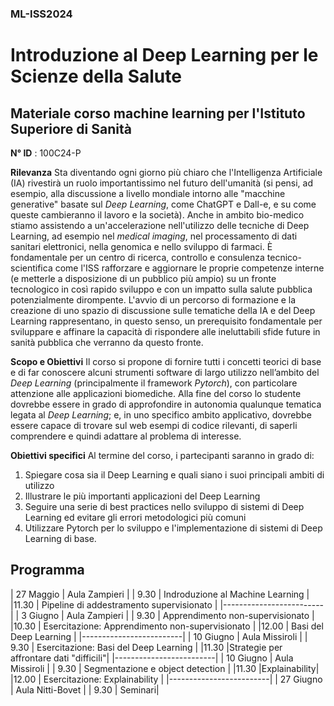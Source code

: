 ### ML-ISS2024
# Introduzione al Deep Learning per le Scienze della Salute
## Materiale corso machine learning per l'Istituto Superiore di Sanità
**N° ID** : 100C24-P


**Rilevanza**
Sta diventando ogni giorno più chiaro che l'Intelligenza Artificiale (IA) rivestirà un ruolo importantissimo nel
futuro dell'umanità (si pensi, ad esempio, alla discussione a livello mondiale intorno alle "macchine
generative" basate sul *Deep Learning*, come ChatGPT e Dall-e, e su come queste cambieranno il lavoro e la
società).
Anche in ambito bio-medico stiamo assistendo a un'accelerazione nell'utilizzo delle tecniche di Deep
Learning, ad esempio nel *medical imaging*, nel processamento di dati sanitari elettronici, nella genomica e
nello sviluppo di farmaci.
È fondamentale per un centro di ricerca, controllo e consulenza tecnico-scientifica come l'ISS rafforzare e
aggiornare le proprie competenze interne (e metterle a disposizione di un pubblico più ampio) su un fronte
tecnologico in così rapido sviluppo e con un impatto sulla salute pubblica potenzialmente dirompente.
L'avvio di un percorso di formazione e la creazione di uno spazio di discussione sulle tematiche della IA e
del Deep Learning rappresentano, in questo senso, un prerequisito fondamentale per sviluppare e affinare la
capacità di rispondere alle ineluttabili sfide future in sanità pubblica che verranno da questo fronte.

**Scopo e Obiettivi**
Il corso si propone di fornire tutti i concetti teorici di base e di far conoscere alcuni strumenti software di
largo utilizzo nell’ambito del *Deep Learning* (principalmente il framework *Pytorch*), con particolare
attenzione alle applicazioni biomediche. Alla fine del corso lo studente dovrebbe essere in grado di
approfondire in autonomia qualunque tematica legata al *Deep Learning*; e, in uno specifico ambito
applicativo, dovrebbe essere capace di trovare sul web esempi di codice rilevanti, di saperli comprendere e
quindi adattare al problema di interesse.

**Obiettivi specifici**
Al termine del corso, i partecipanti saranno in grado di:
1. Spiegare cosa sia il Deep Learning e quali siano i suoi principali ambiti di utilizzo
2. Illustrare le più importanti applicazioni del Deep Learning
3. Seguire una serie di best practices nello sviluppo di sistemi di Deep Learning ed evitare gli errori metodologici più comuni
4. Utilizzare Pytorch per lo sviluppo e l'implementazione di sistemi di Deep Learning di base.

## Programma
| 27 Maggio | Aula Zampieri |
| 9.30 | Indroduzione al Machine Learning |
|11.30 | Pipeline di addestramento supervisionato |
|-------------------------|
| 3 Giugno | Aula Zampieri |
| 9.30 | Apprendimento non-supervisionato |
|10.30 | Esercitazione: Apprendimento non-supervisionato |
|12.00 | Basi del Deep Learning |
|-------------------------|
| 10 Giugno | Aula Missiroli |
| 9.30 | Esercitazione: Basi del Deep Learning |
|11.30 |Strategie per affrontare dati "difficili"|
|-------------------------|
| 10 Giugno | Aula Missiroli |
| 9.30 | Segmentazione e object detection |
|11.30 |Explainability|
|12.00 | Esercitazione: Explainability |
|-------------------------|
| 27 Giugno | Aula Nitti-Bovet |
| 9.30 | Seminari|

